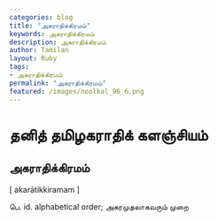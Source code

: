 ```yaml
---  
categories: blog  
title: "அகராதிக்கிரமம்"
keywords: அகராதிக்கிரமம்  
description: அகராதிக்கிரமம்
author: Tamilan  
layout: Ruby  
tags:     
- அகராதிக்கிரமம்
permalink: "அகராதிக்கிரமம்"  
featured: /images/noolkal_96_6.png  
--- 
```

# தனித் தமிழகராதிக் களஞ்சியம்
## அகராதிக்கிரமம்

[ akarātikkiramam ]  
  
பெ. id. alphabetical order; அகரமுதலாகவரும் முறை